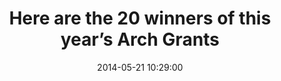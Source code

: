 ---
date:   2014-05-21 10:29:00
source:  "St. Louis Business Journal"
title: "Here are the 20 winners of this year’s Arch Grants"
categories: press
link: http://www.bizjournals.com/stlouis/blog/biznext/2014/05/here-are-the-20-winners-of-this-year-s-arch-grants.html?page=all
---